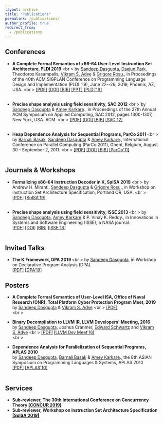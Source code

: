 ```yaml
---
layout: archive
title: "Publications"
permalink: /publications/
author_profile: true
redirect_from: 
  - /publications
---
```


## Conferences
        		
  - <b> A Complete Formal Semantics of x86-64 User-Level Instruction Set Architecture, PLDI 2019 </b> <br \>
  by <u>Sandeep Dasgupta</u>, <a href="https://daejunpark.github.io">Daejun Park</a>, Theodoros Kasampalis, <a href="https://vikram.cs.illinois.edu/">Vikram S. Adve</a>  & <a href="http://fsl.cs.illinois.edu/index.php/Grigore_Rosu">Grigore Rosu</a>., in Proceedings of the 40th ACM SIGPLAN Conference on Programming Language Design and Implementation (PLDI '19), June 22--26, 2019, Phoenix, AZ, USA. <br \>
  <a href="Document/pldi_2019.pdf">[PDF]</a>
  <a href="https://dl.acm.org/citation.cfm?id=3314221.3314601">[DOI]</a>
  <a href="Document/pldi_2019.bib">[BIB]</a>
  <a href="Document/ppt_pldi_2019.pdf">[PPT]</a>
  <a href="https://pldi19.sigplan.org/details/pldi-2019-papers/24/A-Complete-Formal-Semantics-of-x86-64-User-Level-Instruction-Set-Architecture">[PLDI'19]</a>
                        <br> <br />


  - <b> Precise shape analysis using field sensitivity, SAC 2012 </b> <br \>
  by <u>Sandeep Dasgupta</u> & <a href="http://www.cse.iitk.ac.in/users/karkare/">Amey Karkare</a>., in Proceedings of the 27th Annual ACM Symposium on Applied Computing, SAC 2012, pages 1300-1307, New York, USA.  ACM. <br \>
  <a href="Document/sac_2012.pdf">[PDF]</a>
  <a href="http://dl.acm.org/citation.cfm?doid=2245276.2231982">[DOI]</a>
  <a href="Document/sac_2012.bib">[BIB]</a>
  <a href="https://www.sigapp.org/sac/sac2012/">[SAC'12]</a>
                        <br> <br />


  - <b> Heap Dependence Analysis for Sequential Programs, ParCo 2011 </b> <br \>
  by <a href="http://www.cse.iitb.ac.in/~bbasak/">Barnali Basak</a>, <u>Sandeep Dasgupta</u> & <a href="http://www.cse.iitk.ac.in/users/karkare/">Amey Karkare</a>., International Conference on Parallel Computing (ParCo 2011), Ghent, Belgium, August 30 - September 2, 2011. <br \>
  <a href="Document/parco_2011.pdf">[PDF]</a>
  <a href="http://dx.doi.org/10.3233/978-1-61499-041-3-99">[DOI]</a>
  <a href="Document/parco_2011.bib">[BIB]</a>
  <a href="http://parco2011.elis.ugent.be/">[ParCo'11]</a>
                        <br> <br />


## Journals & Workshops

  - <b> Formalizing x86-64 Instruction Decoder in K, SpISA 2019 </b> <br \>
  by Andrew H. Miranti, <u>Sandeep Dasgupta</u>  & <a href="http://fsl.cs.illinois.edu/index.php/Grigore_Rosu">Grigore Rosu</a>., in Workshop on Instruction Set Architecture Specification, Portland OR, USA. <br \>
  <a href="Document/spisa_2019.pdf">[PDF]</a>
  <a href="https://www.cl.cam.ac.uk/~jrh13/spisa19.html">[SpISA'19]</a>
                        <br> <br />

  - <b> Precise shape analysis using field sensitivity, ISSE 2013 </b>  <br \>
  by <u>Sandeep Dasgupta</u>, <a href="http://www.cse.iitk.ac.in/users/karkare/">Amey Karkare</a> & P. Vinay K. Reddy., in Innovations in Systems and Software Engineering (ISSE), a NASA journal. <br> 
  <a href="Document/isse_2013.pdf">[PDF]</a>
  <a href="http://link.springer.com/article/10.1007%2Fs11334-013-0198-7">[DOI]</a>
  <a href="Document/isse_2013.bib">[BIB]</a>
  <a href="https://link.springer.com/journal/11334">[ISSE'13]</a>
                        <br> <br />

## Invited Talks
  - <b> The K Framework, DPA 2019 </b>  <br \>
  by <u>Sandeep Dasgupta</u>, in Workshop on Declarative Program Analysis (DPA). <br>
  <a href="Document/dpa_2019.pdf">[PDF]</a>
  <a href="https://pldi19.sigplan.org/details/dpa-2019-papers/5/The-K-Framework">[DPA'19]</a>

## Posters
  - <b>  A Complete Formal Semantics of User-Level ISA, Office of Naval Research (ONR), Total Platform Cyber Protection Program Meet, 2019 </b> <br>
  by <u>Sandeep Dasgupta</u> & <a href="https://vikram.cs.illinois.edu/">Vikram S. Adve</a> <br \>
  <a href="Document/onr-tpcp-19.pdf">[PDF]</a> 
       			<br> <br \>

 - <b>  Binary Decompilation to LLVM IR, LLVM Developers' Meeting, 2016 </b> <br>
 by <u>Sandeep Dasgupta</u>, Joshua Cranmer, <a href="https://edmcman.github.io/">Edward Schwartz</a> and <a href="https://vikram.cs.illinois.edu/">Vikram S. Adve</a> <br \>
 <a href="Document/allin_poster.pdf">[PDF]</a> 
 <a href="https://llvm.org/devmtg/2016-11/">[LLVM Dev Meet'16]</a> 
        			<br> <br \>

 - <b>  Dependence Analysis for Parallelization of Sequential Programs, APLAS 2010 </b> <br>
 by <u>Sandeep Dasgupta</u>, <a href="http://www.cse.iitb.ac.in/~bbasak/">Barnali Basak</a> & <a href="http://www.cse.iitk.ac.in/users/karkare/">Amey Karkare</a>., the 8th ASIAN Symposium on Programming Languages & Systems, APLAS 2010 <br> 
 <a href="Document/poster_APLAS2010.pdf">[PDF]</a> 
 <a href="https://basics.sjtu.edu.cn/conference/aplas2010/accepted_posters.htm">[APLAS'10]</a> 
                     <br> <br />

## Services
 - <b>  Sub-reviewer, The 30th International Conference on Concurrency Theory <a href="https://event.cwi.nl/concur2019/">[CONCUR 2019]</a> </b> <br>
 - <b>  Sub-reviewer, Workshop on Instruction Set Architecture Specification <a href="https://www.cl.cam.ac.uk/~jrh13/spisa19.html">[SpISA 2019]</a> </b> <br>
